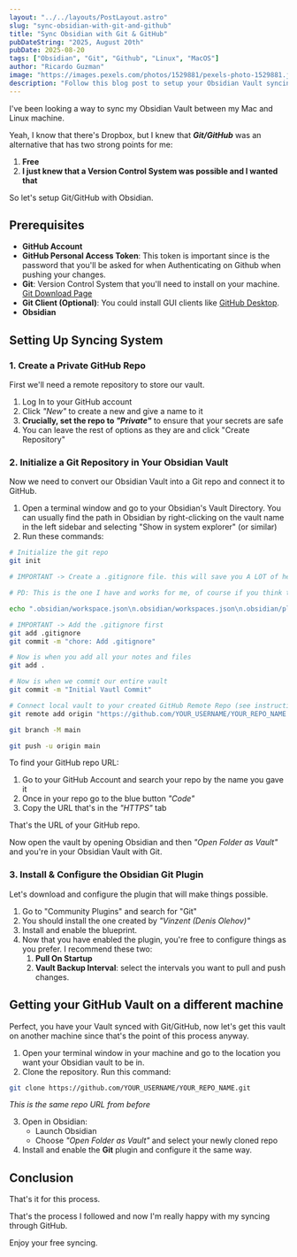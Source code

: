 ```yaml
---
layout: "../../layouts/PostLayout.astro"
slug: "sync-obsidian-with-git-and-github"
title: "Sync Obsidian with Git & GitHub"
pubDateString: "2025, August 20th"
pubDate: 2025-08-20
tags: ["Obsidian", "Git", "Github", "Linux", "MacOS"]
author: "Ricardo Guzman"
image: "https://images.pexels.com/photos/1529881/pexels-photo-1529881.jpeg"
description: "Follow this blog post to setup your Obsidian Vault syncing with Git & GitHub."
---
```


I've been looking a way to sync my Obsidian Vault between my Mac and Linux machine.

Yeah, I know that there's Dropbox, but I knew that **_Git/GitHub_** was an alternative that has two strong points for me:

1. **Free**
2. **I just knew that a Version Control System was possible and I wanted that**

So let's setup Git/GitHub with Obsidian.

## Prerequisites

- **GitHub Account**
- **GitHub Personal Access Token**: This token is important since is the password that you'll be asked for when Authenticating on Github when pushing your changes.
- **Git**: Version Control System that you'll need to install on your machine. [Git Download Page](https://git-scm.com/downloads)
- **Git Client (Optional)**: You could install GUI clients like [GitHub Desktop](https://github.com/apps/desktop).
- **Obsidian**

## Setting Up Syncing System

### 1. Create a Private GitHub Repo

First we'll need a remote repository to store our vault.

1. Log In to your GitHub account
2. Click _"New"_ to create a new and give a name to it
3. **Crucially, set the repo to _"Private"_** to ensure that your secrets are safe
4. You can leave the rest of options as they are and click "Create Repository"

### 2. Initialize a Git Repository in Your Obsidian Vault

Now we need to convert our Obsidian Vault into a Git repo and connect it to GitHub.

1. Open a terminal window and go to your Obsidian's Vault Directory. You can usually find the path in Obsidian by right-clicking on the vault name in the left sidebar and selecting "Show in system explorer" (or similar)
2. Run these commands:

```Bash
# Initialize the git repo
git init

# IMPORTANT -> Create a .gitignore file. this will save you A LOT of headaches trust me.

# PD: This is the one I have and works for me, of course if you think that other files should be ignore you're to ignore them

echo ".obsidian/workspace.json\n.obsidian/workspaces.json\n.obsidian/plugins/obsidian-git/data.json\n.trash/" > .gitignore

# IMPORTANT -> Add the .gitignore first
git add .gitignore
git commit -m "chore: Add .gitignore"

# Now is when you add all your notes and files
git add .

# Now is when we commit our entire vault
git commit -m "Initial Vautl Commit"

# Connect local vault to your created GitHub Remote Repo (see instructions below to find your github repo url)
git remote add origin "https://github.com/YOUR_USERNAME/YOUR_REPO_NAME.git"

git branch -M main

git push -u origin main
```

To find your GitHub repo URL:

1. Go to your GitHub Account and search your repo by the name you gave it
2. Once in your repo go to the blue button _"Code"_
3. Copy the URL that's in the _"HTTPS"_ tab

That's the URL of your GitHub repo.

Now open the vault by opening Obsidian and then _"Open Folder as Vault"_ and you're in your Obsidian Vault with Git.

### 3. Install & Configure the Obsidian Git Plugin

Let's download and configure the plugin that will make things possible.

1. Go to "Community Plugins" and search for "Git"
2. You should install the one created by _"Vinzent (Denis Olehov)"_
3. Install and enable the blueprint.
4. Now that you have enabled the plugin, you're free to configure things as you prefer. I recommend these two:
   1. **Pull On Startup**
   2. **Vault Backup Interval**: select the intervals you want to pull and push changes.

## Getting your GitHub Vault on a different machine

Perfect, you have your Vault synced with Git/GitHub, now let's get this vault on another machine since that's the point of this process anyway.

1. Open your terminal window in your machine and go to the location you want your Obsidian vault to be in.
2. Clone the repository. Run this command:

```Bash
git clone https://github.com/YOUR_USERNAME/YOUR_REPO_NAME.git
```

_This is the same repo URL from before_

3. Open in Obsidian:
   - Launch Obsidian
   - Choose _"Open Folder as Vault"_ and select your newly cloned repo
4. Install and enable the **Git** plugin and configure it the same way.

## Conclusion

That's it for this process.

That's the process I followed and now I'm really happy with my syncing through GitHub.

Enjoy your free syncing.

